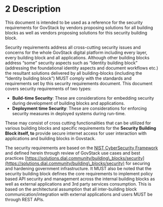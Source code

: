 # 2 Description

This document is intended to be used as a reference for the security requirements for GovStack by vendors proposing solutions for all building blocks as well as vendors proposing solutions for this security building block.

Security requirements address all cross-cutting security issues and concerns for the whole GovStack digital platform including every layer, every building block and all applications. Although other building blocks address “some” security aspects such as “Identity building block” (addressing the foundational identity aspects and document workflows etc.) the resultant solutions delivered by all building-blocks (including the “Identity building block”) MUST comply with the standards and requirements set by this security requirements document. This document covers security requirements of two types:

* **Build-time Security**: These are considerations for embedding security during development of building blocks and applications.
* **Deployment time Security**: These are considerations for enforcing security measures in deployed systems during run-time.

These may consist of cross cutting functionalities that can be utilized for various building blocks and specific requirements for the **Security Building Block itself, to** provide secure internet access for user interaction with applications and building blocks in Govstack.

The security requirements are based on the [NIST CyberSecurity Framework](https://docs.google.com/document/d/1ePo98eu0Z4wKd-Ce522Zwpr9MOeNJeUw/edit#heading=h.4ost5vnqtuzo) and defined herein through review of GovStack use cases and best practices [https://solutions.dial.community/building\_blocks/security](https://solutions.dial.community/building\_blocks/security) for securing and hardening government infrastructure. It MUST also be noted that the security building block defines the core requirements to implement policy based API security and management across the internal building blocks as well as external applications and 3rd party services consumption. This is based on the architectural assumption that all inter-building block communication/integration with external applications and users MUST be through REST APIs.
